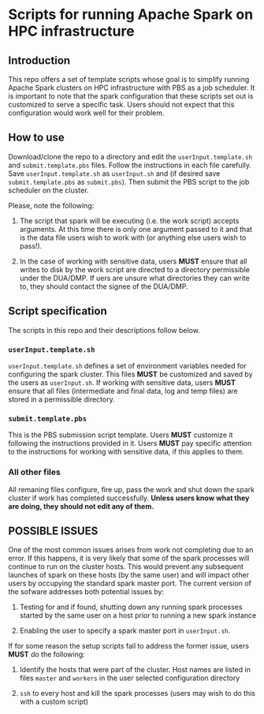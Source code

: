 # Scripts for running Apache Spark on HPC infrastructure


## Introduction

This repo offers a set of template scripts whose goal is to simplify
running Apache Spark clusters on HPC infrastructure with PBS as a job scheduler. 
It is important to note that the spark configuration that these
scripts set out is customized to serve a specific task. Users should not expect
that this configuration would work well for their problem.

## How to use

Download/clone the repo to a directory and edit the `userInput.template.sh` and
`submit.template.pbs` files. Follow the instructions in each file carefully.
Save `userInput.template.sh` as `userInput.sh` and (if desired save `submit.template.pbs` as 
`submit.pbs`). Then submit the PBS script to the job scheduler on the cluster.

Please, note the following:

1. The script that spark will be executing (i.e. the work script)
accepts arguments. At this time there is only one argument passed to it and that is 
the data file users wish to work with (or anything else users wish to pass!). 

2. In the case of working with sensitive data, users **MUST** ensure that all 
writes to disk by the work script are directed to a directory permissible under the 
DUA/DMP. If uers are unsure what directories they can write to, they should contact
the signee of the DUA/DMP.


## Script specification

The scripts in this repo and their descriptions follow below.

### `userInput.template.sh`

`userInput.template.sh` defines a set of environment variables needed for configuring
the spark cluster. This files **MUST** be customized and saved by the users as `userInput.sh`. 
If working with sensitive data, users **MUST** ensure that all files (intermediate and 
final data, log and temp files) are stored in a permissible directory. 

### `submit.template.pbs`

This is the PBS submission script template. Users **MUST** customize it following
the instructions provided in it. Users **MUST** pay specific attention to the instructions 
for working with sensitive data, if this applies to them.

### All other files

All remaning files configure, fire up, pass the work and shut down
the spark cluster if work has completed successfully. **Unless users know 
what they are doing, they should not edit any of them.**


## POSSIBLE ISSUES

One of the most common issues arises from work not completing due to
an error. If this happens, it is very likely that some of the spark processes 
will continue to run on the cluster hosts. This would prevent any 
subsequent launches of spark on these hosts (by the same user) and will 
impact other users by occupying the standard spark master port. The current
version of the sofware addresses both potential issues by:

1. Testing for and if found, shutting down any running spark processes 
started by the same user on a host prior to running a new spark instance

2. Enabling the user to specify a spark master port in `userInput.sh`.

If for some reason the setup scripts fail to address the former issue,
users **MUST** do the following:

1. Identify the hosts that were part of the cluster. Host names are listed
in files `master` and `workers` in the user selected configuration directory

2. `ssh` to every host and kill the spark processes (users may wish to do this 
with a custom script)

 


